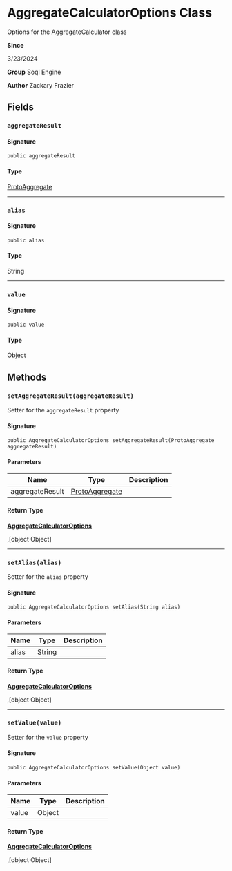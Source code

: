 # AggregateCalculatorOptions Class

Options for the AggregateCalculator class

**Since** 

3/23/2024

**Group** Soql Engine

**Author** Zackary Frazier

## Fields
### `aggregateResult`

#### Signature
```apex
public aggregateResult
```

#### Type
[ProtoAggregate](../utilities/ProtoAggregate.md)

---

### `alias`

#### Signature
```apex
public alias
```

#### Type
String

---

### `value`

#### Signature
```apex
public value
```

#### Type
Object

## Methods
### `setAggregateResult(aggregateResult)`

Setter for the `aggregateResult` property

#### Signature
```apex
public AggregateCalculatorOptions setAggregateResult(ProtoAggregate aggregateResult)
```

#### Parameters
| Name | Type | Description |
|------|------|-------------|
| aggregateResult | [ProtoAggregate](../utilities/ProtoAggregate.md) |  |

#### Return Type
**[AggregateCalculatorOptions](AggregateCalculatorOptions.md)**

,[object Object]

---

### `setAlias(alias)`

Setter for the `alias` property

#### Signature
```apex
public AggregateCalculatorOptions setAlias(String alias)
```

#### Parameters
| Name | Type | Description |
|------|------|-------------|
| alias | String |  |

#### Return Type
**[AggregateCalculatorOptions](AggregateCalculatorOptions.md)**

,[object Object]

---

### `setValue(value)`

Setter for the `value` property

#### Signature
```apex
public AggregateCalculatorOptions setValue(Object value)
```

#### Parameters
| Name | Type | Description |
|------|------|-------------|
| value | Object |  |

#### Return Type
**[AggregateCalculatorOptions](AggregateCalculatorOptions.md)**

,[object Object]